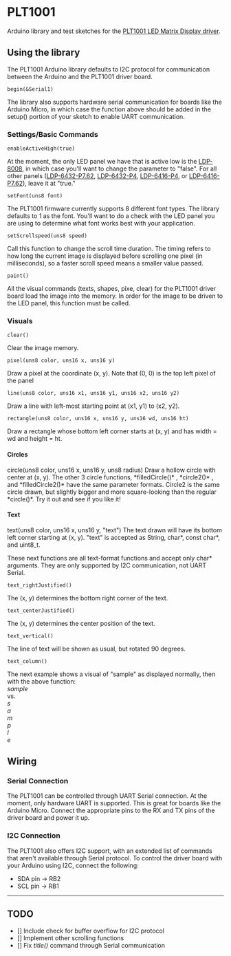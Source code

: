 # PLT1001 #

Arduino library and test sketches for the <a href="http://www.embeddedadventures.com/led_matrix_display_driver_plt-1001v4.html">PLT1001 LED Matrix Display driver</a>.

## Using the library ##
The PLT1001 Arduino library defaults to I2C protocol for communication between the Arduino and the PLT1001 driver board. 

	begin(&Serial1)
The library also supports hardware serial communication for boards like the Arduino Micro, in which case the function above should be added in the setup() portion of your sketch to enable UART communication. 

<h3>Settings/Basic Commands</h3>

	enableActiveHigh(true)
At the moment, the only LED panel we have that is active low is the <a href="http://www.embeddedadventures.com/LED_matrix_display_LDP-8008.html">LDP-8008</a>, in which case you'll want to change the parameter to "false". For all other panels (<a href="http://www.embeddedadventures.com/led_matrix_display_LDP-6432-P7.62v2.html">LDP-6432-P7.62</a>, <a href="http://www.embeddedadventures.com/led_matrix_display_LDP-6432.html">LDP-6432-P4</a>, <a href="http://www.embeddedadventures.com/LED_matrix_display_LDP-6416.html"> <a href="http://www.embeddedadventures.com/LED_matrix_display_LDP-6416.html">LDP-6416-P4</a>, or <a href="http://www.embeddedadventures.com/LED_matrix_display_LDP-6416-P7.62.html">LDP-6416-P7.62</a>), leave it at "true."

	setFont(uns8 font)
The PLT1001 firmware currently supports 8 different font types. The library defaults to 1 as the font. You'll want to do a check with the LED panel you are using to determine what font works best with your application.

	setScrollspeed(uns8 speed)
Call this function to change the scroll time duration. The timing refers to how long the current image is displayed before scrolling one pixel (in milliseconds), so a faster scroll speed means a smaller value passed.

	paint()
All the visual commands (texts, shapes, pixe, clear) for the PLT1001 driver board load the image into the memory. In order for the image to be driven to the LED panel, this function must be called. 

<h3>Visuals</h3>

	clear()
Clear the image memory. 

	pixel(uns8 color, uns16 x, uns16 y)
Draw a pixel at the coordinate (x, y). Note that (0, 0) is the top left pixel of the panel

	line(uns8 color, uns16 x1, uns16 y1, uns16 x2, uns16 y2)
Draw a line with left-most starting point at (x1, y1) to (x2, y2).

	rectangle(uns8 color, uns16 x, uns16 y, uns16 wd, uns16 ht)
Draw a rectangle whose bottom left corner starts at (x, y) and has width = wd and height = ht.

<h4>Circles</h4>
	circle(uns8 color, uns16 x, uns16 y, uns8 radius)
Draw a hollow circle with center at (x, y). The other 3 circle functions, *filledCircle()* , *circle2()* , and *filledCircle2()*  have the same parameter formats. 
Circle2 is the same circle drawn, but slightly bigger and more square-looking than the regular *circle()*. Try it out and see if you like it!

<h4>Text</h4>
	text(uns8 color, uns16 x, uns16 y, "text")
The text drawn will have its bottom left corner starting at (x, y). "text" is accepted as String, char*, const char*, and uint8_t.

These next functions are all text-format functions and accept only char* arguments. They are only supported by I2C communication, not UART Serial.

	text_rightJustified()
The (x, y) determines the bottom right corner of the text.

	text_centerJustified()
The (x, y) determines the center position of the text.

	text_vertical()
The line of text will be shown as usual, but rotated 90 degrees.

	text_column()
The next example shows a visual of "sample" as displayed normally, then with the above function:
<br>*sample*<br>vs.
<br>*s*<br>*a*<br>*m*<br>*p*<br>*l*<br>*e*


## Wiring ##
<h3>Serial Connection</h3>
The PLT1001 can be controlled through UART Serial connection. At the moment, only hardware UART is supported. This is great for boards like the Arduino Micro. Connect the appropriate pins to the RX and TX pins of the driver board and power it up.

<h3>I2C Connection</h3>
The PLT1001 also offers I2C support, with an extended list of commands that aren't available through Serial protocol. To control the driver board with your Arduino using I2C, connect the following: 

- SDA pin -> RB2
- SCL pin -> RB1


----------
<h2>TODO</h2>

- [] Include check for buffer overflow for I2C protocol
- [] Implement other scrolling functions
- [] Fix *title()* command through Serial communication
